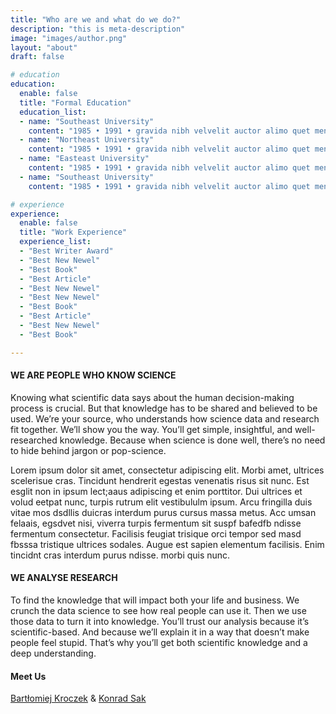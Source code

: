 ```yaml
---
title: "Who are we and what do we do?"
description: "this is meta-description"
image: "images/author.png"
layout: "about"
draft: false

# education
education:
  enable: false
  title: "Formal Education"
  education_list:
  - name: "Southeast University"
    content: "1985 • 1991 • gravida nibh velvelit auctor alimo quet menean solli"
  - name: "Northeast University"
    content: "1985 • 1991 • gravida nibh velvelit auctor alimo quet menean solli"
  - name: "Easteast University"
    content: "1985 • 1991 • gravida nibh velvelit auctor alimo quet menean solli"
  - name: "Southeast University"
    content: "1985 • 1991 • gravida nibh velvelit auctor alimo quet menean solli"

# experience
experience:
  enable: false
  title: "Work Experience"
  experience_list:
  - "Best Writer Award"
  - "Best New Newel"
  - "Best Book"
  - "Best Article"
  - "Best New Newel"
  - "Best New Newel"
  - "Best Book"
  - "Best Article"
  - "Best New Newel"
  - "Best Book"

---
```


#### WE ARE PEOPLE WHO KNOW SCIENCE

Knowing what scientific data says about the human decision-making process is crucial. But that knowledge has to be shared and believed to be used. 
We’re your source, who understands how science data and research fit together. 
We’ll show you the way. You’ll get simple, insightful, and well-researched knowledge. Because when science is done well, there’s no need to hide behind jargon or pop-science. 

Lorem ipsum dolor sit amet, consectetur adipiscing elit. Morbi amet, ultrices scelerisue cras. Tincidunt hendrerit egestas venenatis risus sit nunc. Est esglit non in ipsum lect;aaus adipiscing et enim porttitor. Dui ultrices et volud eetpat nunc, turpis rutrum elit vestibululm ipsum. Arcu fringilla duis vitae mos dsdllis duicras interdum purus cursus massa metus. Acc umsan felaais, egsdvet nisi, viverra turpis fermentum sit suspf bafedfb ndisse fermentum consectetur. Facilisis feugiat trisique orci tempor sed masd fbsssa tristique ultrices sodales. Augue est sapien elementum facilisis. Enim tincidnt cras interdum purus  ndisse.  morbi quis nunc.

#### WE ANALYSE RESEARCH

To find the knowledge that will impact both your life and business. 
We crunch the data science to see how real people can use it. Then we use those data to turn it into knowledge. 
You’ll trust our analysis because it’s scientific-based. And because we’ll explain it in a way that doesn’t make people feel stupid. 
That’s why you’ll get both scientific knowledge and a deep understanding.

#### Meet Us

[Bartłomiej Kroczek](https://bartekkroczek.github.io/) &  [Konrad Sak](https://www.linkedin.com/in/conrad-sak-11576011/)
